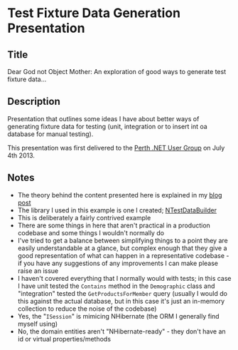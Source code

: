 Test Fixture Data Generation Presentation
=========================================

Title
-----
Dear God not Object Mother: An exploration of good ways to generate test fixture data...

Description
-----------

Presentation that outlines some ideas I have about better ways of generating fixture data for testing (unit, integration or to insert int oa database for manual testing).

This presentation was first delivered to the [Perth .NET User Group](http://perthdotnet.blogspot.com.au/2013/06/july-meeting-small-talks.html) on July 4th 2013.

Notes
-----

* The theory behind the content presented here is explained in my [blog post](http://robdmoore.id.au/blog/2013/05/26/test-data-generation-the-right-way-object-mother-test-data-builders-nsubstitute-nbuilder/)
* The library I used in this example is one I created; [NTestDataBuilder](https://github.com/robdmoore/NTestDataBuilder)
* This is deliberately a fairly contrived example
* There are some things in here that aren't practical in a production codebase and some things I wouldn't normally do
* I've tried to get a balance between simplifying things to a point they are easily understandable at a glance, but complex enough that they give a good representation of what can happen in a representative codebase - if you have any suggestions of any improvements I can make please raise an issue
* I haven't covered everything that I normally would with tests; in this case I have unit tested the `Contains` method in the `Demographic` class and "integration" tested the `GetProductsForMember` query (usually I would do this against the actual database, but in this case it's just an in-memory collection to reduce the noise of the codebase)
* Yes, the "`ISession`" is mimicing NHibernate (the ORM I generally find myself using)
* No, the domain entities aren't "NHibernate-ready" - they don't have an id or virtual properties/methods
